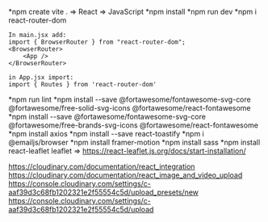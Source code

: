 *npm create vite . => React => JavaScript
*npm install
*npm run dev
*npm i react-router-dom

    In main.jsx add:
    import { BrowserRouter } from "react-router-dom";
    <BrowserRouter>
        <App />
    </BrowserRouter> 

    in App.jsx import:
    import { Routes } from 'react-router-dom'
*npm run lint
*npm install --save @fortawesome/fontawesome-svg-core @fortawesome/free-solid-svg-icons @fortawesome/react-fontawesome
*npm install --save @fortawesome/fontawesome-svg-core @fortawesome/free-brands-svg-icons @fortawesome/react-fontawesome
*npm install axios
*npm install --save react-toastify
*npm i @emailjs/browser
*npm install framer-motion
*npm install sass
*npm install react-leaflet leaflet => https://react-leaflet.js.org/docs/start-installation/

https://cloudinary.com/documentation/react_integration
https://cloudinary.com/documentation/react_image_and_video_upload
https://console.cloudinary.com/settings/c-aaf39d3c68fb1202321e2f55554c5d/upload_presets/new
https://console.cloudinary.com/settings/c-aaf39d3c68fb1202321e2f55554c5d/upload